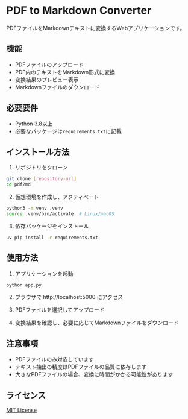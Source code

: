 # PDF to Markdown Converter

PDFファイルをMarkdownテキストに変換するWebアプリケーションです。

## 機能

- PDFファイルのアップロード
- PDF内のテキストをMarkdown形式に変換
- 変換結果のプレビュー表示
- Markdownファイルのダウンロード

## 必要要件

- Python 3.8以上
- 必要なパッケージは`requirements.txt`に記載

## インストール方法

1. リポジトリをクローン
```bash
git clone [repository-url]
cd pdf2md
```

2. 仮想環境を作成し、アクティベート
```bash
python3 -m venv .venv
source .venv/bin/activate  # Linux/macOS
```

3. 依存パッケージをインストール
```bash
uv pip install -r requirements.txt
```

## 使用方法

1. アプリケーションを起動
```bash
python app.py
```

2. ブラウザで http://localhost:5000 にアクセス

3. PDFファイルを選択してアップロード

4. 変換結果を確認し、必要に応じてMarkdownファイルをダウンロード

## 注意事項

- PDFファイルのみ対応しています
- テキスト抽出の精度はPDFファイルの品質に依存します
- 大きなPDFファイルの場合、変換に時間がかかる可能性があります

## ライセンス

[MIT License](https://opensource.org/licenses/MIT)
